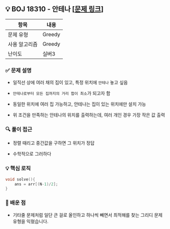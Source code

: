 ## 💡 BOJ 18310 - 안테나 [[문제 링크](https://www.acmicpc.net/problem/18310)]

| 항목 | 내용 |
|------|------|
| 문제 유형 | Greedy |
| 사용 알고리즘 | Greedy |
| 난이도 | 실버3 |

### ✅ 문제 설명
- 일직선 상에 여러 채의 집이 있고, 특정 위치에 `안테나` 놓고 싶음

- `안테나로부터 모든 집까지의 거리 합이 최소`가 되고자 함

- 동일한 위치에 여러 집 가능하고, 안테나는 집이 있는 위치에만 설치 가능

- 위 조건을 만족하는 안테나의 위치를 출력하는데, 여러 개인 경우 가장 작은 값 출력

### 🔍 풀이 접근
- 정렬 때리고 중간값을 구하면 그 위치가 정답

- 수학적으로 그러하다

### 💡 핵심 로직
```cpp
void solve(){
    ans = arr[(N-1)/2];
}
```

### 📌 배운 점
- 기타줄 문제처럼 일단 큰 걸로 올인하고 하나씩 빼면서 최적해를 찾는 그리디 문제 유형을 익혔습니다.

